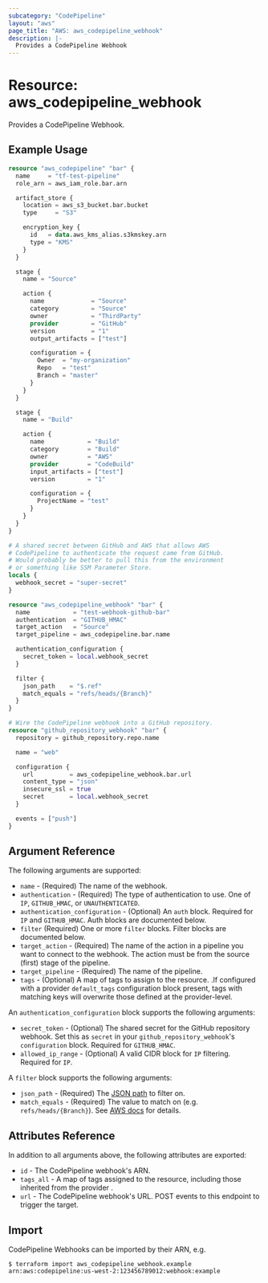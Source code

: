 ```yaml
---
subcategory: "CodePipeline"
layout: "aws"
page_title: "AWS: aws_codepipeline_webhook"
description: |-
  Provides a CodePipeline Webhook
---
```


# Resource: aws_codepipeline_webhook

Provides a CodePipeline Webhook.

## Example Usage

```terraform
resource "aws_codepipeline" "bar" {
  name     = "tf-test-pipeline"
  role_arn = aws_iam_role.bar.arn

  artifact_store {
    location = aws_s3_bucket.bar.bucket
    type     = "S3"

    encryption_key {
      id   = data.aws_kms_alias.s3kmskey.arn
      type = "KMS"
    }
  }

  stage {
    name = "Source"

    action {
      name             = "Source"
      category         = "Source"
      owner            = "ThirdParty"
      provider         = "GitHub"
      version          = "1"
      output_artifacts = ["test"]

      configuration = {
        Owner  = "my-organization"
        Repo   = "test"
        Branch = "master"
      }
    }
  }

  stage {
    name = "Build"

    action {
      name            = "Build"
      category        = "Build"
      owner           = "AWS"
      provider        = "CodeBuild"
      input_artifacts = ["test"]
      version         = "1"

      configuration = {
        ProjectName = "test"
      }
    }
  }
}

# A shared secret between GitHub and AWS that allows AWS
# CodePipeline to authenticate the request came from GitHub.
# Would probably be better to pull this from the environment
# or something like SSM Parameter Store.
locals {
  webhook_secret = "super-secret"
}

resource "aws_codepipeline_webhook" "bar" {
  name            = "test-webhook-github-bar"
  authentication  = "GITHUB_HMAC"
  target_action   = "Source"
  target_pipeline = aws_codepipeline.bar.name

  authentication_configuration {
    secret_token = local.webhook_secret
  }

  filter {
    json_path    = "$.ref"
    match_equals = "refs/heads/{Branch}"
  }
}

# Wire the CodePipeline webhook into a GitHub repository.
resource "github_repository_webhook" "bar" {
  repository = github_repository.repo.name

  name = "web"

  configuration {
    url          = aws_codepipeline_webhook.bar.url
    content_type = "json"
    insecure_ssl = true
    secret       = local.webhook_secret
  }

  events = ["push"]
}
```

## Argument Reference

The following arguments are supported:

* `name` - (Required) The name of the webhook.
* `authentication` - (Required) The type of authentication  to use. One of `IP`, `GITHUB_HMAC`, or `UNAUTHENTICATED`.
* `authentication_configuration` - (Optional) An `auth` block. Required for `IP` and `GITHUB_HMAC`. Auth blocks are documented below.
* `filter` (Required) One or more `filter` blocks. Filter blocks are documented below.
* `target_action` - (Required) The name of the action in a pipeline you want to connect to the webhook. The action must be from the source (first) stage of the pipeline.
* `target_pipeline` - (Required) The name of the pipeline.
* `tags` - (Optional) A map of tags to assign to the resource. .If configured with a provider `default_tags` configuration block present, tags with matching keys will overwrite those defined at the provider-level.

An `authentication_configuration` block supports the following arguments:

* `secret_token` - (Optional) The shared secret for the GitHub repository webhook. Set this as `secret` in your `github_repository_webhook`'s `configuration` block. Required for `GITHUB_HMAC`.
* `allowed_ip_range` - (Optional) A valid CIDR block for `IP` filtering. Required for `IP`.

A `filter` block supports the following arguments:

* `json_path` - (Required) The [JSON path](https://github.com/json-path/JsonPath) to filter on.
* `match_equals` - (Required) The value to match on (e.g. `refs/heads/{Branch}`). See [AWS docs](https://docs.aws.amazon.com/codepipeline/latest/APIReference/API_WebhookFilterRule.html) for details.

## Attributes Reference

In addition to all arguments above, the following attributes are exported:

* `id` - The CodePipeline webhook's ARN.
* `tags_all` - A map of tags assigned to the resource, including those inherited from the provider .
* `url` - The CodePipeline webhook's URL. POST events to this endpoint to trigger the target.

## Import

CodePipeline Webhooks can be imported by their ARN, e.g.

```
$ terraform import aws_codepipeline_webhook.example arn:aws:codepipeline:us-west-2:123456789012:webhook:example
```
